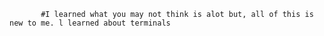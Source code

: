            #I learned what you may not think is alot but, all of this is new to me. l learned about terminals
